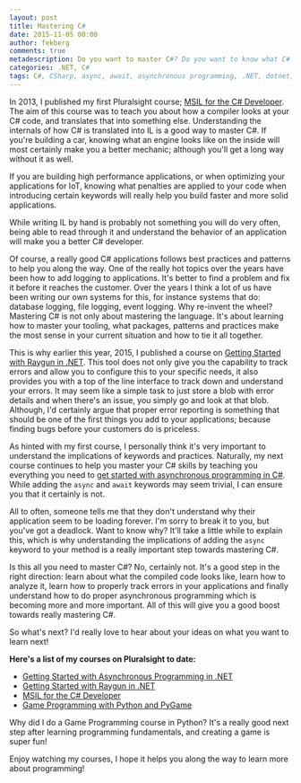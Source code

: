 ```yaml
---
layout: post
title: Mastering C#
date: 2015-11-05 00:00
author: fekberg
comments: true
metadescription: Do you want to master C#? Do you want to know what C# applications look like when they are decompiled? Here's a few really good resources!
categories: .NET, C#
tags: C#, CSharp, async, await, asynchronous programming, .NET, dotnet, raygun, mindscape, msil, il, compilers, roslyn
---
```

In 2013, I published my first Pluralsight course; [MSIL for the C# Developer](http://www.pluralsight.com/courses/msil-csharp-developer). The aim of this course was to teach you about how a compiler looks at your C# code, and translates that into something else. Understanding the internals of how C# is translated into IL is a good way to master C#. If you're building a car, knowing what an engine looks like on the inside will most certainly make you a better mechanic; although you'll get a long way without it as well.

If you are building high performance applications, or when optimizing your applications for IoT, knowing what penalties are applied to your code when introducing certain keywords will really help you build faster and more solid applications.

While writing IL by hand is probably not something you will do very often, being able to read through it and understand the behavior of an application will make you a better C# developer.

Of course, a really good C# applications follows best practices and patterns to help you along the way. One of the really hot topics over the years have been how to add logging to applications. It's better to find a problem and fix it before it reaches the customer. Over the years I think a lot of us have been writing our own systems for this, for instance systems that do: database logging, file logging, event logging. Why re-invent the wheel? Mastering C# is not only about mastering the language. It's about learning how to master your tooling, what packages, patterns and practices make the most sense in your current situation and how to tie it all together.

This is why earlier this year, 2015, I published a course on [Getting Started with Raygun in .NET](http://www.pluralsight.com/courses/raygun-dotnet-getting-started). This tool does not only give you the capability to track errors and allow you to configure this to your specific needs, it also provides you with a top of the line interface to track down and understand your errors. It may seem like a simple task to just store a blob with error details and when there's an issue, you simply go and look at that blob. Although, I'd certainly argue that proper error reporting is something that should be one of the first things you add to your applications; because finding bugs before your customers do is priceless.

As hinted with my first course, I personally think it's very important to understand the implications of keywords and practices. Naturally, my next course continues to help you master your C# skills by teaching you everything you need to [get started with asynchronous programming in C#](http://www.pluralsight.com/courses/asynchronous-programming-dotnet-getting-started). While adding the `async` and `await` keywords may seem trivial, I can ensure you that it certainly is not.

All to often, someone tells me that they don't understand why their application seem to be loading forever. I'm sorry to break it to you, but you've got a deadlock. Want to know why? It'll take a little while to explain this, which is why understanding the implications of adding the `async` keyword to your method is a really important step towards mastering C#.

Is this all you need to master C#? No, certainly not. It's a good step in the right direction: learn about what the compiled code looks like, learn how to analyze it, learn how to properly track errors in your applications and finally understand how to do proper asynchronous programming which is becoming more and more important. All of this will give you a good boost towards really mastering C#.

So what's next? I'd really love to hear about your ideas on what you want to learn next!

**Here's a list of my courses on Pluralsight to date:**

* [Getting Started with Asynchronous Programming in .NET](http://www.pluralsight.com/courses/asynchronous-programming-dotnet-getting-started)
* [Getting Started with Raygun in .NET](http://www.pluralsight.com/courses/raygun-dotnet-getting-started)
* [MSIL for the C# Developer](http://www.pluralsight.com/courses/msil-csharp-developer)
* [Game Programming with Python and PyGame](http://www.pluralsight.com/courses/game-programming-python-pygame)

Why did I do a Game Programming course in Python? It's a really good next step after learning programming fundamentals, and creating a game is super fun!

Enjoy watching my courses, I hope it helps you along the way to learn more about programming!